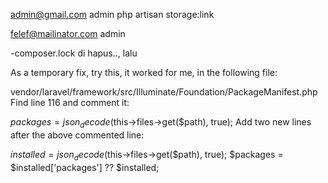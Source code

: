 admin@gmail.com 
admin
php artisan storage:link

felef@mailinator.com
admin

-composer.lock di hapus.., lalu 

As a temporary fix, try this, it worked for me, in the following file:

vendor/laravel/framework/src/Illuminate/Foundation/PackageManifest.php
Find line 116 and comment it:

$packages = json_decode($this->files->get($path), true);
Add two new lines after the above commented line:

$installed = json_decode($this->files->get($path), true);
$packages = $installed['packages'] ?? $installed;

